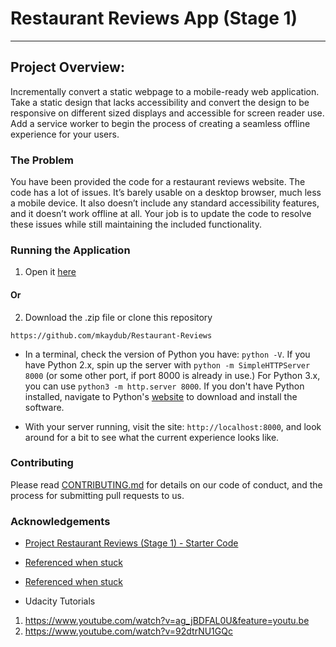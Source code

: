 # Restaurant Reviews App (Stage 1)
---

## Project Overview:

Incrementally convert a static webpage to a mobile-ready web application. Take a static design that lacks accessibility and convert the design to be responsive on different sized displays and accessible for screen reader use. Add a service worker to begin the process of creating a seamless offline experience for your users.

### The Problem

You have been provided the code for a restaurant reviews website. The code has a lot of issues. It’s barely usable on a desktop browser, much less a mobile device. It also doesn’t include any standard accessibility features, and it doesn’t work offline at all. Your job is to update the code to resolve these issues while still maintaining the included functionality.

### Running the Application

1. Open it [here](https://mkaydub.github.io/Restaurant-Reviews/)

#### Or

2. Download the .zip file or clone this repository
```
https://github.com/mkaydub/Restaurant-Reviews
```


* In a terminal, check the version of Python you have: `python -V`. If you have Python 2.x, spin up the server with `python -m SimpleHTTPServer 8000` (or some other port, if port 8000 is already in use.) For Python 3.x, you can use `python3 -m http.server 8000`. If you don't have Python installed, navigate to Python's [website](https://www.python.org/) to download and install the software.

* With your server running, visit the site: `http://localhost:8000`, and look around for a bit to see what the current experience looks like.

### Contributing

Please read [CONTRIBUTING.md](https://gist.github.com/PurpleBooth/b24679402957c63ec426) for details on our code of conduct, and the process for submitting pull requests to us.


### Acknowledgements
* [Project Restaurant Reviews (Stage 1) - Starter Code](https://github.com/udacity/mws-restaurant-stage-1)

* [Referenced when stuck](https://james-priest.github.io/mws-restaurant-stage-1/stage1.html)

* [Referenced when stuck](https://matthewcranford.com/restaurant-reviews-app-walkthrough-part-3-accessibility/)

* Udacity Tutorials  
1. https://www.youtube.com/watch?v=ag_jBDFAL0U&feature=youtu.be
2. https://www.youtube.com/watch?v=92dtrNU1GQc
